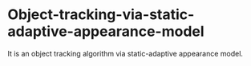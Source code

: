 # Object-tracking-via-static-adaptive-appearance-model
It is an object tracking algorithm via static-adaptive appearance model.
